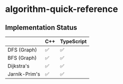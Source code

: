 # algorithm-quick-reference

## Implementation Status

||C++|TypeScript|
|---|---|---|
|DFS (Graph)|✅|✅|
|BFS (Graph)|✅|✅|
|Dijkstra's|✅|✅|
|Jarník-Prim's|✅|✅
